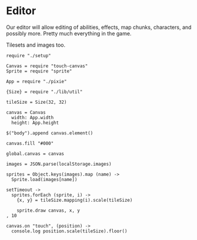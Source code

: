 Editor
======

Our editor will allow editing of abilities, effects, map chunks, characters, and
possibly more. Pretty much everything in the game.

Tilesets and images too.

    require "./setup"

    Canvas = require "touch-canvas"
    Sprite = require "sprite"

    App = require "./pixie"

    {Size} = require "./lib/util"

    tileSize = Size(32, 32)

    canvas = Canvas
      width: App.width
      height: App.height

    $("body").append canvas.element()

    canvas.fill "#000"

    global.canvas = canvas

    images = JSON.parse(localStorage.images)

    sprites = Object.keys(images).map (name) ->
      Sprite.load(images[name])

    setTimeout ->
      sprites.forEach (sprite, i) ->
        {x, y} = tileSize.mapping(i).scale(tileSize)

        sprite.draw canvas, x, y
    , 10

    canvas.on "touch", (position) ->
      console.log position.scale(tileSize).floor()
